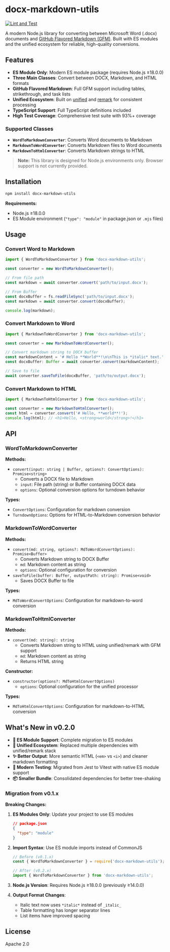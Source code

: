 # docx-markdown-utils

[![Lint and Test](https://github.com/able-wong/docx-markdown-utils/actions/workflows/lint_and_test.yml/badge.svg)](https://github.com/able-wong/docx-markdown-utils/actions/workflows/lint_and_test.yml)

A modern Node.js library for converting between Microsoft Word (.docx) documents and [GitHub Flavored Markdown (GFM)](https://github.github.com/gfm/). Built with ES modules and the unified ecosystem for reliable, high-quality conversions.

## Features

- **ES Module Only**: Modern ES module package (requires Node.js ≥18.0.0)
- **Three Main Classes**: Convert between DOCX, Markdown, and HTML formats
- **GitHub Flavored Markdown**: Full GFM support including tables, strikethrough, and task lists
- **Unified Ecosystem**: Built on [unified](https://unifiedjs.com/) and [remark](https://remark.js.org/) for consistent processing
- **TypeScript Support**: Full TypeScript definitions included
- **High Test Coverage**: Comprehensive test suite with 93%+ coverage

### Supported Classes

- **`WordToMarkdownConverter`**: Converts Word documents to Markdown
- **`MarkdownToWordConverter`**: Converts Markdown files to Word documents
- **`MarkdownToHtmlConverter`**: Converts Markdown strings to HTML

> **Note:** This library is designed for Node.js environments only. Browser support is not currently provided.

## Installation

```bash
npm install docx-markdown-utils
```

**Requirements:**

- Node.js ≥18.0.0
- ES Module environment (`"type": "module"` in package.json or `.mjs` files)

## Usage

### Convert Word to Markdown

```typescript
import { WordToMarkdownConverter } from 'docx-markdown-utils';

const converter = new WordToMarkdownConverter();

// From file path
const markdown = await converter.convert('path/to/input.docx');

// From Buffer
const docxBuffer = fs.readFileSync('path/to/input.docx');
const markdown = await converter.convert(docxBuffer);

console.log(markdown);
```

### Convert Markdown to Word

```typescript
import { MarkdownToWordConverter } from 'docx-markdown-utils';

const converter = new MarkdownToWordConverter();

// Convert markdown string to DOCX buffer
const markdownContent = '# Hello **World**!\n\nThis is *italic* text.';
const docxBuffer: Buffer = await converter.convert(markdownContent);

// Save to file
await converter.saveToFile(docxBuffer, 'path/to/output.docx');
```

### Convert Markdown to HTML

```typescript
import { MarkdownToHtmlConverter } from 'docx-markdown-utils';

const converter = new MarkdownToHtmlConverter();
const html = converter.convert('# Hello, **world**!');
console.log(html); // <h1>Hello, <strong>world</strong>!</h1>
```

## API

### WordToMarkdownConverter

**Methods:**

- `convert(input: string | Buffer, options?: ConvertOptions): Promise<string>`
  - Converts a DOCX file to Markdown
  - `input`: File path (string) or Buffer containing DOCX data
  - `options`: Optional conversion options for turndown behavior

**Types:**

- `ConvertOptions`: Configuration for markdown conversion
- `TurndownOptions`: Options for HTML-to-Markdown conversion behavior

### MarkdownToWordConverter

**Methods:**

- `convert(md: string, options?: MdToWordConvertOptions): Promise<Buffer>`
  - Converts Markdown string to DOCX Buffer
  - `md`: Markdown content as string
  - `options`: Optional configuration for conversion
- `saveToFile(buffer: Buffer, outputPath: string): Promise<void>`
  - Saves DOCX Buffer to file

**Types:**

- `MdToWordConvertOptions`: Configuration for markdown-to-word conversion

### MarkdownToHtmlConverter

**Methods:**

- `convert(md: string): string`
  - Converts Markdown string to HTML using unified/remark with GFM support
  - `md`: Markdown content as string
  - Returns HTML string

**Constructor:**

- `constructor(options?: MdToHtmlConvertOptions)`
  - `options`: Optional configuration for the unified processor

**Types:**

- `MdToHtmlConvertOptions`: Configuration for markdown-to-HTML conversion

## What's New in v0.2.0

- **🚀 ES Module Support**: Complete migration to ES modules
- **🔧 Unified Ecosystem**: Replaced multiple dependencies with unified/remark stack
- **✨ Better Output**: More semantic HTML (`<em>` vs `<i>`) and cleaner markdown formatting
- **🧪 Modern Testing**: Migrated from Jest to Vitest with native ES module support
- **📦 Smaller Bundle**: Consolidated dependencies for better tree-shaking

### Migration from v0.1.x

**Breaking Changes:**

1. **ES Modules Only**: Update your project to use ES modules

   ```json
   // package.json
   {
     "type": "module"
   }
   ```

2. **Import Syntax**: Use ES module imports instead of CommonJS

   ```typescript
   // Before (v0.1.x)
   const { WordToMarkdownConverter } = require('docx-markdown-utils');

   // After (v0.2.x)
   import { WordToMarkdownConverter } from 'docx-markdown-utils';
   ```

3. **Node.js Version**: Requires Node.js ≥18.0.0 (previously ≥14.0.0)

4. **Output Format Changes**:
   - Italic text now uses `*italic*` instead of `_italic_`
   - Table formatting has longer separator lines
   - List items have improved spacing

## License

Apache 2.0
